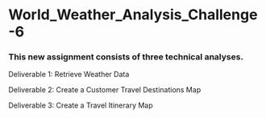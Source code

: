 # World_Weather_Analysis_Challenge-6
### This new assignment consists of three technical analyses.
Deliverable 1: Retrieve Weather Data

Deliverable 2: Create a Customer Travel Destinations Map

Deliverable 3: Create a Travel Itinerary Map
